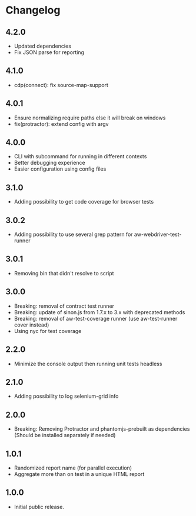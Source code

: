 # Changelog

## 4.2.0
- Updated dependencies
- Fix JSON parse for reporting

## 4.1.0
- cdp(connect): fix source-map-support

## 4.0.1
- Ensure normalizing require paths else it will break on windows
- fix(protractor): extend config with argv

## 4.0.0
- CLI with subcommand for running in different contexts
- Better debugging experience
- Easier configuration using config files

## 3.1.0
- Adding possibility to get code coverage for browser tests

## 3.0.2
- Adding possibility to use several grep pattern for aw-webdriver-test-runner

## 3.0.1
- Removing bin that didn't resolve to script

## 3.0.0
- Breaking: removal of contract test runner
- Breaking: update of sinon.js from 1.7.x to 3.x with deprecated methods
- Breaking: removal of aw-test-coverage runner (use aw-test-runner cover instead)
- Using nyc for test coverage

## 2.2.0
- Minimize the console output then running unit tests headless

## 2.1.0
- Adding possibility to log selenium-grid info

## 2.0.0
- Breaking: Removing Protractor and phantomjs-prebuilt as dependencies  
(Should be installed separately if needed)

## 1.0.1
- Randomized report name (for parallel execution)
- Aggregate more than on test in a unique HTML report

## 1.0.0
- Initial public release.
